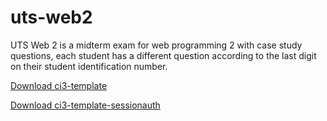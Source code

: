 # uts-web2

UTS Web 2 is a midterm exam for web programming 2 with case study questions, each student has a different question according to the last digit on their student identification number.

[Download ci3-template](https://github.com/mabesinfor/uts-web2/archive/refs/heads/ci3-template.zip)

[Download ci3-template-sessionauth](https://github.com/mabesinfor/uts-web2/archive/refs/heads/ci3-template-sessionauth.zip)
